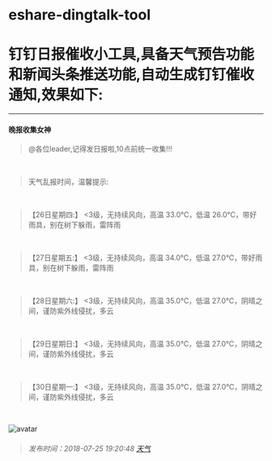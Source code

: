 # eshare-dingtalk-tool
# **钉钉日报催收小工具,具备天气预告功能和新闻头条推送功能,自动生成钉钉催收通知,效果如下:**

***

#### 晚报收集女神
> @各位leader,记得发日报啦,10点前统一收集!!!

<br/>

> 天气乱报时间，温馨提示:

<br/>

> 【26日星期四:】 <3级，无持续风向，高温 33.0℃，低温 26.0℃，带好雨具，别在树下躲雨，雷阵雨
<br/>

> 【27日星期五:】 <3级，无持续风向，高温 34.0℃，低温 27.0℃，带好雨具，别在树下躲雨，雷阵雨
<br/>

> 【28日星期六:】 <3级，无持续风向，高温 35.0℃，低温 27.0℃，阴晴之间，谨防紫外线侵扰，多云
<br/>

> 【29日星期日:】 <3级，无持续风向，高温 35.0℃，低温 27.0℃，阴晴之间，谨防紫外线侵扰，多云
<br/>

> 【30日星期一:】 <3级，无持续风向，高温 35.0℃，低温 27.0℃，阴晴之间，谨防紫外线侵扰，多云
<br/>



![avatar](http://is3.mzstatic.com/image/pf/us/r30/Purple7/v4/29/17/96/2917960c-4534-e677-bcc1-f5d47bf8f070/pr_source.png)

> ###### 发布时间：2018-07-25 19:20:48 [天气](http://www.weather.com.cn) 
